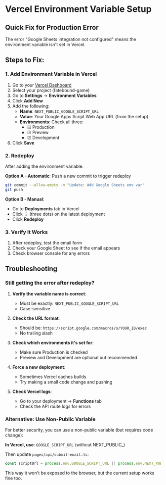 # Vercel Environment Variable Setup

## Quick Fix for Production Error

The error "Google Sheets integration not configured" means the environment variable isn't set in Vercel.

## Steps to Fix:

### 1. Add Environment Variable in Vercel

1. Go to your [Vercel Dashboard](https://vercel.com/dashboard)
2. Select your project (fatebound-game)
3. Go to **Settings** → **Environment Variables**
4. Click **Add New**
5. Add the following:
   - **Name**: `NEXT_PUBLIC_GOOGLE_SCRIPT_URL`
   - **Value**: Your Google Apps Script Web App URL (from the setup)
   - **Environments**: Check all three:
     - ☑ Production
     - ☑ Preview  
     - ☑ Development
6. Click **Save**

### 2. Redeploy

After adding the environment variable:

**Option A - Automatic**: Push a new commit to trigger redeploy
```bash
git commit --allow-empty -m "Update: Add Google Sheets env var"
git push
```

**Option B - Manual**: 
- Go to **Deployments** tab in Vercel
- Click **⋮** (three dots) on the latest deployment
- Click **Redeploy**

### 3. Verify It Works

1. After redeploy, test the email form
2. Check your Google Sheet to see if the email appears
3. Check browser console for any errors

## Troubleshooting

### Still getting the error after redeploy?

1. **Verify the variable name is correct**:
   - Must be exactly: `NEXT_PUBLIC_GOOGLE_SCRIPT_URL`
   - Case-sensitive

2. **Check the URL format**:
   - Should be: `https://script.google.com/macros/s/YOUR_ID/exec`
   - No trailing slash

3. **Check which environments it's set for**:
   - Make sure Production is checked
   - Preview and Development are optional but recommended

4. **Force a new deployment**:
   - Sometimes Vercel caches builds
   - Try making a small code change and pushing

5. **Check Vercel logs**:
   - Go to your deployment → **Functions** tab
   - Check the API route logs for errors

### Alternative: Use Non-Public Variable

For better security, you can use a non-public variable (but requires code change):

**In Vercel, use**: `GOOGLE_SCRIPT_URL` (without NEXT_PUBLIC_)

Then update `pages/api/submit-email.ts`:
```typescript
const scriptUrl = process.env.GOOGLE_SCRIPT_URL || process.env.NEXT_PUBLIC_GOOGLE_SCRIPT_URL
```

This way it won't be exposed to the browser, but the current setup works fine too.
